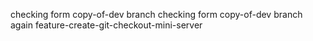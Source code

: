 checking form copy-of-dev branch
checking form copy-of-dev branch again
feature-create-git-checkout-mini-server